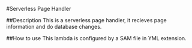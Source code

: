  #Serverless Page Handler

 ##Description
 This is a serverless page handler, it recieves page information and do
 database changes.

 ##How to use
 This lambda is configured by a SAM file in YML extension.

